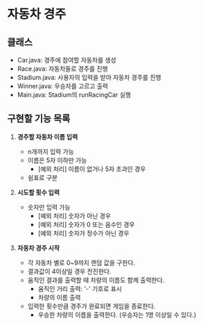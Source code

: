 # 자동차 경주

## 클래스

- Car.java: 경주에 참여할 자동차를 생성
- Race.java: 자동차들로 경주를 진행
- Stadium.java: 사용자의 입력을 받아 자동차 경주를 진행
- Winner.java: 우승자를 고르고 출력
- Main.java: Stadium의 runRacingCar 실행

## 구현할 기능 목록

1. **경주할 자동차 이름 입력**
    - n개까지 입력 가능
    - 이름은 5자 이하만 가능
        - [예외 처리] 이름이 없거나 5자 초과인 경우
    - 쉼표로 구분
        
2. **시도할 횟수 입력**
    - 숫자만 입력 가능
        - [예외 처리] 숫자가 아닌 경우
        - [예외 처리] 숫자가 0 또는 음수인 경우
        - [예외 처리] 숫자가 정수가 아닌 경우

3. **자동차 경주 시작**
    - 각 자동차 별로 0~9까지 랜덤 값을 구한다.
    - 결과값이 4이상일 경우 전진한다.
    - 움직인 결과를 출력할 때 차량의 이름도 함께 출력한다.
        - 움직인 거리 출력: '-' 기호로 표시
        - 차량의 이름 출력
    - 입력한 횟수만큼 경주가 완료되면 게임을 종료한다.
        - 우승한 차량의 이름을 출력한다. (우승자는 1명 이상일 수 있다.)
